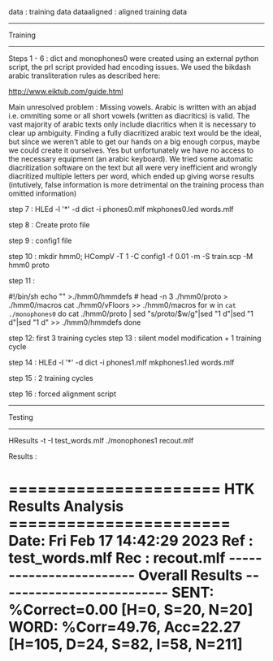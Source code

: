 data : training data
dataaligned : aligned training data

------------

Training 

------------
Steps 1 - 6 : dict and monophones0 were created using an external python script, the prl script provided had encoding issues. We used the bikdash arabic transliteration rules as described here: 

http://www.eiktub.com/guide.html

Main unresolved problem : Missing vowels. Arabic is written with an abjad i.e. ommiting some or all short vowels (written as diacritics) is valid. The vast majority of arabic texts only include diacritics when it is necessary to clear up ambiguity. Finding a fully diacritized arabic text would be the ideal, but since we weren't able to get our hands on a big enough corpus, maybe we could create it ourselves. Yes but unfortunately we have no access to the necessary equipment (an arabic keyboard). We tried some automatic diacritization software on the text but all were very inefficient and wrongly diacritized multiple letters per word, which ended up giving worse results (intutively, false information is more detrimental on the training process than omitted information)

step 7 : HLEd -l '*' -d dict -i phones0.mlf mkphones0.led  words.mlf

step 8 : Create proto file

step 9 : config1 file

step 10 : mkdir hmm0; HCompV -T 1 -C config1 -f 0.01 -m -S train.scp -M hmm0 proto

step 11 : 

#!/bin/sh
echo "" >./hmm0/hmmdefs #
head -n 3 ./hmm0/proto > ./hmm0/macros
cat ./hmm0/vFloors >> ./hmm0/macros
for w  in `cat ./monophones0`
do
 cat ./hmm0/proto | sed "s/proto/$w/g"|sed "1 d"|sed "1 d"|sed "1 d" >> ./hmm0/hmmdefs
done

step 12: first 3 training cycles
step 13 : silent model modification + 1 training cycle

step 14 : HLEd -l '*' -d dict -i phones1.mlf mkphones1.led  words.mlf

step 15 : 2 training cycles

step 16 : forced alignment script


------------

Testing 

------------

HResults -t -I test_words.mlf ./monophones1 recout.mlf

Results : 

====================== HTK Results Analysis =======================
  Date: Fri Feb 17 14:42:29 2023
  Ref : test_words.mlf
  Rec : recout.mlf
------------------------ Overall Results --------------------------
SENT: %Correct=0.00 [H=0, S=20, N=20]
WORD: %Corr=49.76, Acc=22.27 [H=105, D=24, S=82, I=58, N=211]
===================================================================

